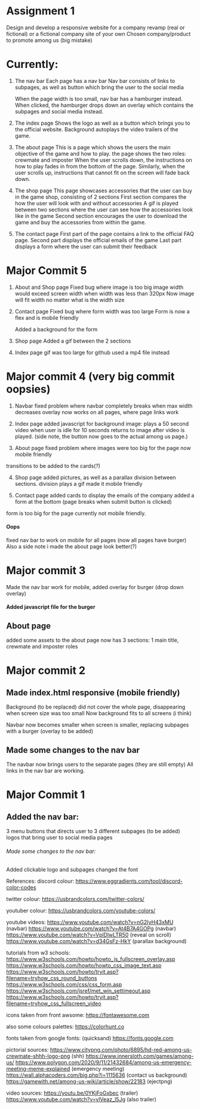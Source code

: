 # Assignment 1

Design and develop a responsive website for a company revamp (real or fictional) or a fictional company site of your own
Chosen company/product to promote among us (big mistake)

# Currently:

1. The nav bar
   Each page has a nav bar
   Nav bar consists of links to subpages, as well as button which bring the user to the social media

   When the page width is too small, nav bar has a hamburger instead.
   When clicked, the hamburger drops down an overlay which contains the subpages and social media instead.

2. The index page
   Shows the logo as well as a button which brings you to the official website.
   Background autoplays the video trailers of the game.

3. The about page
   This is a page which shows the users the main objective of the game and how to play.
   the page shows the two roles: crewmate and imposter
   When the user scrolls down, the instructions on how to play fades in from the bottom of the page.
   Similarly, when the user scrolls up, instructions that cannot fit on the screen will fade back down.

4. The shop page
   This page showcases accessories that the user can buy in the game shop, consisting of 2 sections
   First section compares the how the user will look with and without accessories
   A gif is played between two sections where the user can see how the accessories look like in the game
   Second section encourages the user to download the game and buy the accessories from within the game.

5. The contact page
   First part of the page contains a link to the official FAQ page.
   Second part displays the official emails of the game
   Last part displays a form where the user can submit their feedback

# Major Commit 5

1. About and Shop page
   Fixed bug where image is too big
   image width would exceed screen width when width was less than 320px
   Now image will fit width no matter what is the width size

2. Contact page
   Fixed bug where form width was too large
   Form is now a flex and is mobile friendly

   Added a background for the form

3. Shop page
   Added a gif between the 2 sections

4. Index page
   gif was too large for github
   used a mp4 file instead

# Major commit 4 (very big commit oopsies)

1. Navbar
   fixed problem where navbar completely breaks when max width decreases
   overlay now works on all pages, where page links work

2. Index page
   added javascript for background image:
   plays a 50 second video when user is idle for 10 seconds
   returns to image after video is played.
   (side note, the button now goes to the actual among us page.)

3. About page
   fixed problem where images were too big for the page
   now mobile friendly

transitions to be added to the cards(?)

4. Shop page
   added pictures, as well as a parallax division between sections.
   division plays a gif
   made it mobile friendly

5. Contact page
   added cards to display the emails of the company
   added a form at the bottom (page breaks when submit button is clicked)

form is too big for the page
currently not mobile friendly.

#### Oops

fixed nav bar to work on mobile for all pages (now all pages have burger)
Also a side note i made the about page look better(?)

# Major commit 3

Made the nav bar work for mobile, added overlay for burger (drop down overlay)

#### Added javascript file for the burger

## About page

added some assets to the about page
now has 3 sections: 1 main title, crewmate and imposter roles

# Major commit 2

## Made index.html responsive (mobile friendly)

Background (to be replaced) did not cover the whole page, disappearing when screen size was too small
Now background fits to all screens (i think)

Navbar now becomes smaller when screen is smaller, replacing subpages with a burger (overlay to be added)

## Made some changes to the nav bar

The navbar now brings users to the separate pages (they are still empty)
All links in the nav bar are working.

# Major Commit 1

## Added the nav bar:

3 menu buttons that directs user to 3 different subpages (to be added)
logos that bring user to social media pages

###### Made some changes to the nav bar:

Added clickable logo and subpages
changed the font

References:
discord colour:
https://www.eggradients.com/tool/discord-color-codes

twitter colour:
https://usbrandcolors.com/twitter-colors/

youtuber colour:
https://usbrandcolors.com/youtube-colors/

youtube videos:
https://www.youtube.com/watch?v=nG2IyH43xMU (navbar)
https://www.youtube.com/watch?v=At4B7A4GOPg (navbar)
https://www.youtube.com/watch?v=VplDlwLTR50 (reveal on scroll)
https://www.youtube.com/watch?v=d34GsFz-HkY (parallax background)

tutorials from w3 schools:
https://www.w3schools.com/howto/howto_js_fullscreen_overlay.asp
https://www.w3schools.com/howto/howto_css_image_text.asp
https://www.w3schools.com/howto/tryit.asp?filename=tryhow_css_round_buttons
https://www.w3schools.com/css/css_form.asp
https://www.w3schools.com/jsref/met_win_settimeout.asp
https://www.w3schools.com/howto/tryit.asp?filename=tryhow_css_fullscreen_video

icons taken from front awsome:
https://fontawesome.com

also some colours palettes:
https://colorhunt.co

fonts taken from google fonts: (quicksand)
https://fonts.google.com

pictorial sources:
https://www.citypng.com/photo/6895/hd-red-among-us-crewmate-shhh-logo-png (shh)
https://www.innersloth.com/games/among-us/
https://www.polygon.com/2020/9/11/21432684/among-us-emergency-meeting-meme-explained (emergency meeting)
https://wall.alphacoders.com/big.php?i=1115636 (contact us background)
https://gamewith.net/among-us-wiki/article/show/22183 (ejectpng)

video sources:
https://youtu.be/0YKjFoGxbec (trailer)
https://www.youtube.com/watch?v=vlVeaz_l5Jg (also trailer)
